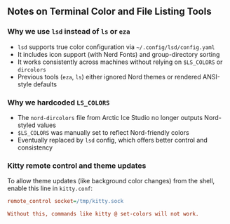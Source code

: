 



## Notes on Terminal Color and File Listing Tools

### Why we use `lsd` instead of `ls` or `eza`

- `lsd` supports true color configuration via `~/.config/lsd/config.yaml`
- It includes icon support (with Nerd Fonts) and group-directory sorting
- It works consistently across machines without relying on `$LS_COLORS` or `dircolors`
- Previous tools (`eza`, `ls`) either ignored Nord themes or rendered ANSI-style defaults

### Why we hardcoded `LS_COLORS`

- The `nord-dircolors` file from Arctic Ice Studio no longer outputs Nord-styled values
- `$LS_COLORS` was manually set to reflect Nord-friendly colors
- Eventually replaced by `lsd` config, which offers better control and consistency

### Kitty remote control and theme updates

To allow theme updates (like background color changes) from the shell, enable this line in `kitty.conf`:

```ini
remote_control socket=/tmp/kitty.sock

Without this, commands like kitty @ set-colors will not work.

